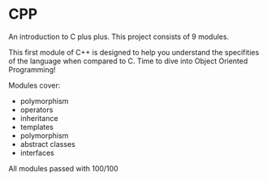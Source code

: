# CPP
An introduction to C plus plus. This project consists of 9 modules.

This first module of C++ is designed to help you understand the specifities of the language when compared to C. Time to dive into Object Oriented Programming!

Modules cover:
- polymorphism 
- operators
- inheritance
- templates
- polymorphism
- abstract classes
- interfaces

All modules passed with 100/100
